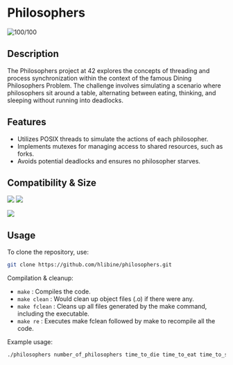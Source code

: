 # Philosophers
![100/100](https://img.shields.io/badge/125%2F100-brightgreen)

## Description

The Philosophers project at 42 explores the concepts of threading and process synchronization within the context of the famous Dining Philosophers Problem. The challenge involves simulating a scenario where philosophers sit around a table, alternating between eating, thinking, and sleeping without running into deadlocks.

## Features

- Utilizes POSIX threads to simulate the actions of each philosopher.
- Implements mutexes for managing access to shared resources, such as forks.
- Avoids potential deadlocks and ensures no philosopher starves.

## Compatibility & Size

![](https://img.shields.io/badge/WSL-0a97f5?style=for-the-badge&logo=linux&logoColor=white)
![](https://img.shields.io/badge/mac%20os-000000?style=for-the-badge&logo=apple&logoColor=white)

![](https://img.shields.io/github/languages/code-size/hlibine/philosophers?color=5BCFFF)

## Usage 

To clone the repository, use:
```bash
git clone https://github.com/hlibine/philosophers.git
```

Compilation & cleanup:

- `make` : Compiles the code.
- `make clean` : Would clean up object files (.o) if there were any.
- `make fclean` : Cleans up all files generated by the make command, including the executable.
- `make re` : Executes make fclean followed by make to recompile all the code.

Example usage:
```bash
./philosophers number_of_philosophers time_to_die time_to_eat time_to_sleep [number_of_times_each_philosopher_must_eat]
```
